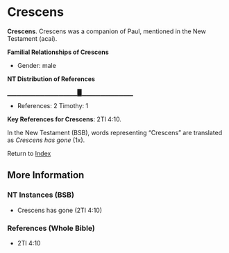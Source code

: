 # Crescens
**Crescens**. 
Crescens was a companion of Paul, mentioned in the New Testament (acai). 




**Familial Relationships of Crescens**


* Gender: male


**NT Distribution of References**

▁▁▁▁▁▁▁▁▁▁▁▁▁▁▁█▁▁▁▁▁▁▁▁▁▁▁
* References: 2 Timothy: 1



**Key References for Crescens**: 
2TI 4:10. 




In the New Testament (BSB), words representing “Crescens” are translated as 
*Crescens has gone* (1x). 


Return to [Index](00-Index.md)

## More Information

### NT Instances (BSB)

* Crescens has gone (2TI 4:10)



### References (Whole Bible)

* 2TI 4:10



